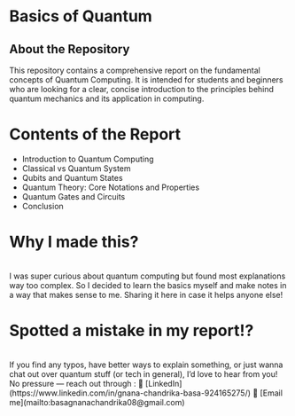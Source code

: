 # Basics of Quantum

## About the Repository
This repository contains a comprehensive report on the fundamental concepts of Quantum Computing. It is intended for students and beginners who are looking for a clear, concise introduction to the principles behind quantum mechanics and its application in computing.

# Contents of the Report
- Introduction to Quantum Computing
- Classical vs Quantum System
- Qubits and Quantum States
- Quantum Theory: Core Notations and Properties
- Quantum Gates and Circuits
- Conclusion

# Why I made this?
<br>
I was super curious about quantum computing but found most explanations way too complex. So I decided to learn the basics myself and make notes in a way that makes sense to me. Sharing it here in case it helps anyone else!

# Spotted a mistake in my report!?
<br>
If you find any typos, have better ways to explain something, or just wanna chat out over quantum stuff (or tech in general), I’d love to hear from you!
No pressure — reach out through :
🔗 [LinkedIn](https://www.linkedin.com/in/gnana-chandrika-basa-924165275/)  
📧 [Email me](mailto:basagnanachandrika08@gmail.com)
